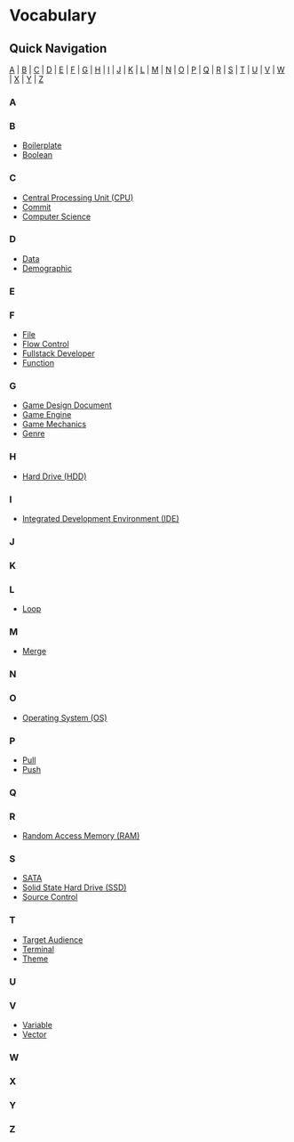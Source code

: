 # Vocabulary

## Quick Navigation

[A](#a) | [B](#b) | [C](#c) | [D](#d) | [E](#e) | [F](#f) | [G](#g) | [H](#h) | [I](#i) | [J](#j) | [K](#k) | [L](#l) | [M](#m) | [N](#n) | [O](#o) | [P](#p) | [Q](#q) | [R](#r) | [S](#s) | [T](#t) | [U](#u) | [V](#v) | [W](#w) | [X](#x) | [Y](#y) | [Z](#z)

### A

### B

- [Boilerplate]()
- [Boolean]()

### C

- [Central Processing Unit (CPU)]()
- [Commit]()
- [Computer Science]()

### D

- [Data]()
- [Demographic](terms/demographic.md)

### E

### F

- [File]()
- [Flow Control]()
- [Fullstack Developer]()
- [Function]()

### G

- [Game Design Document](terms/gdd.md)
- [Game Engine](terms/game_engine.md)
- [Game Mechanics](terms/game_mechanics.md)
- [Genre](terms/genre.md)

### H

- [Hard Drive (HDD)]()

### I

- [Integrated Development Environment (IDE)]()

### J

### K

### L

- [Loop]()

### M

- [Merge]()

### N

### O

- [Operating System (OS)]()

### P

- [Pull]()
- [Push]()

### Q

### R

- [Random Access Memory (RAM)]()

### S

- [SATA]()
- [Solid State Hard Drive (SSD)]()
- [Source Control]()

### T

- [Target Audience](terms/target_audience.md)
- [Terminal]()
- [Theme](terms/theme.md)

### U

### V

- [Variable]()
- [Vector]()

### W

### X

### Y

### Z
